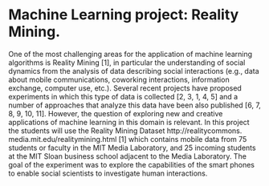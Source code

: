 # Machine Learning project: Reality Mining.

One of the most challenging areas for the application of machine learning algorithms is Reality
Mining [1], in particular the understanding of social dynamics from the analysis of data describing
social interactions (e.g., data about mobile communications, coworking interactions, information
exchange, computer use, etc.). Several recent projects have proposed experiments in which this type
of data is collected [2, 3, 1, 4, 5] and a number of approaches that analyze this data have been also
published [6, 7, 8, 9, 10, 11]. However, the question of exploring new and creative applications of
machine learning in this domain is relevant.
In this project the students will use the Reality Mining Dataset http://realitycommons.
media.mit.edu/realitymining.html [1] which contains mobile data from 75 students or
faculty in the MIT Media Laboratory, and 25 incoming students at the MIT Sloan business school
adjacent to the Media Laboratory. The goal of the experiment was to explore the capabilities of the
smart phones to enable social scientists to investigate human interactions.
